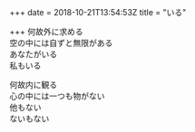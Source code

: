+++
date = 2018-10-21T13:54:53Z
title = "いる"

+++
何故外に求める  
空の中には自ずと無限がある  
あなたがいる  
私もいる  
  
何故内に観る  
心の中には一つも物がない  
他もない  
ないもない